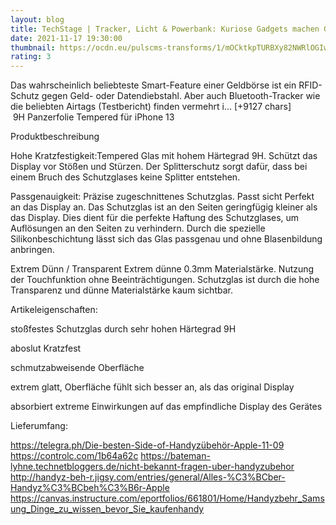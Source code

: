 ```yaml
--- 
layout: blog
title: TechStage | Tracker, Licht & Powerbank: Kuriose Gadgets machen Geldbörsen smart
date: 2021-11-17 19:30:00
thumbnail: https://ocdn.eu/pulscms-transforms/1/mOCktkpTURBXy82NWRlOGIwY2U0YTNiMTE5YjRmYjJmOGZjZjdmZTI3ZS5qcGeSlQMBAM0N6M0H05MFzQSwzQJY
rating: 3
---
```

Das wahrscheinlich beliebteste Smart-Feature einer Geldbörse ist ein RFID-Schutz gegen Geld- oder Datendiebstahl. Aber auch Bluetooth-Tracker wie die beliebten Airtags (Testbericht) finden vermehrt i… [+9127 chars]</br>&nbsp;9H Panzerfolie Tempered für iPhone 13

Produktbeschreibung

Hohe Kratzfestigkeit:Tempered Glas mit hohem Härtegrad 9H. Schützt das Display vor Stößen und Stürzen.
Der Splitterschutz sorgt dafür, dass bei einem Bruch des Schutzglases keine Splitter entstehen.

Passgenauigkeit:
Präzise zugeschnittenes Schutzglas. Passt sicht Perfekt an das Display an.
Das Schutzglas ist an den Seiten geringfügig kleiner als das Display.
Dies dient für die perfekte Haftung des Schutzglases, um Auflösungen an den Seiten zu verhindern.
Durch die spezielle Silikonbeschichtung lässt sich das Glas passgenau und ohne Blasenbildung anbringen.

Extrem Dünn / Transparent
Extrem dünne 0.3mm Materialstärke. Nutzung der Touchfunktion ohne Beeinträchtigungen.
Schutzglas ist durch die hohe Transparenz und dünne Materialstärke kaum sichtbar.


Artikeleigenschaften:

stoßfestes Schutzglas durch sehr hohen Härtegrad 9H

aboslut Kratzfest

schmutzabweisende Oberfläche

extrem glatt, Oberfläche fühlt sich besser an, als das original Display

absorbiert extreme Einwirkungen auf das empfindliche Display des Gerätes

 


Lieferumfang:

 

https://telegra.ph/Die-besten-Side-of-Handyzübehör-Apple-11-09
https://controlc.com/1b64a62c
https://bateman-lyhne.technetbloggers.de/nicht-bekannt-fragen-uber-handyzubehor
http://handyz-beh-r.jigsy.com/entries/general/Alles-%C3%BCber-Handyz%C3%BCbeh%C3%B6r-Apple
https://canvas.instructure.com/eportfolios/661801/Home/Handyzbehr_Samsung_Dinge_zu_wissen_bevor_Sie_kaufen<a href="https://www.tuccar.de/category/handyzubehor">handy</a>